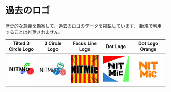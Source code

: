 # 過去のロゴ

歴史的な意義を勘案して，過去のロゴのデータを掲載しています．
新規で利用することは推奨されません．

| Tilted 3 Circle Logo | 3 Circle Logo | Focus Line Logo | Dot Logo | Dot Logo Orange |
| :---: | :---: | :---: | :---: | :---: |
| <img src="tilted-3circle-logo.png" width="512"> | <img src="3circle-logo.png" width="512"> | <img src="focus-line-logo.jpg" width="512"> | <img src="dot-logo.png" width="512"> | <img src="dot-logo_orange.png" width="512"> |
